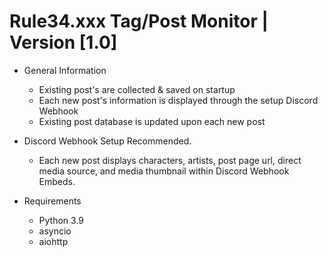 # Rule34.xxx Tag/Post Monitor | Version [1.0]

* General Information
  - Existing post's are collected & saved on startup
  - Each new post's information is displayed through the setup Discord Webhook
  - Existing post database is updated upon each new post

* Discord Webhook Setup Recommended.
  - Each new post displays characters, artists, post page url, direct media source, and media thumbnail within Discord Webhook Embeds.

* Requirements
  - Python 3.9
  - asyncio
  - aiohttp
